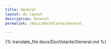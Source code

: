 ```yaml
---
title: General
layout: dv-layout
description: General
permalink: /docs/DocVolante/General
 
---
```


{% translate_file docs/DocVolante/General.md %}